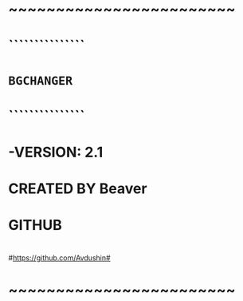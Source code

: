 #  ~~~~~~~~~~~~~~~~~~~~~~~~  #
#			     #
#    ```````````````	     #
#    `BGCHANGER    `	     #
#    ```````````````	     #			
#   -VERSION: 2.1	     #
#					     #
#			     #
#  CREATED BY Beaver  	     #
#       GITHUB		     #
#			     #
#https://github.com/Avdushin#
# ~~~~~~~~~~~~~~~~~~~~~~~~ #